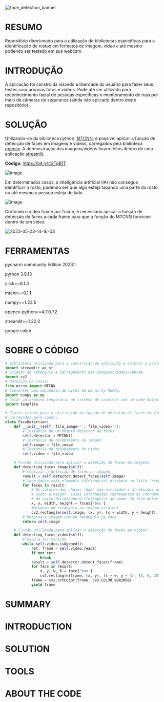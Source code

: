 ![face_detection_banner](https://github.com/HedvaldoCosta/ProfileSearch/assets/67663958/2b956da0-ee0e-40c5-980c-6249030bd558)

# RESUMO
Repositório direcionado para a utilização de bibliotecas específicas para a identificação de rostos em formatos de imagem, vídeo e até mesmo podendo ser testado em sua webcam.

# INTRODUÇÃO
A aplicação foi construída visando a liberdade do usuário para fazer seus testes com próprias fotos e vídeos. Pode até ser utilizado para reconhecimento facial de pessoas específicas e monitoramento de ruas por meio de câmeras de segurança (ainda não aplicado dentro deste repositório).

# SOLUÇÃO
Utilizando-se da biblioteca python, [MTCNN](https://pypi.org/project/mtcnn/), é possível aplicar a função de detecção de faces em imagens e vídeos, carregados pela biblioteca [opencv](https://docs.opencv.org/4.x/). A demonstração das imagens/vídeos foram feitos dentro de uma aplicação [streamlit](https://docs.streamlit.io). 

**Código:** https://bit.ly/42TpB1T

![image](https://github.com/HedvaldoCosta/FaceDetection/assets/67663958/f10f1bda-93ee-431c-9700-d09d701bdca9)

Em determinados casos, a inteligência artificial (IA) não consegue identificar o rosto, podendo ser que algo esteja tapando uma parte do rosto ou até mesmo a pessoa esteja de lado.

![image](https://github.com/HedvaldoCosta/FaceDetection/assets/67663958/ed7ca574-afb2-4701-9d0a-bde9010bfb8a)

Cortando o vídeo frame por frame, é necessário aplicar a função de detecção de faces a cada frame para que a função do MTCNN funcione dentro de um vídeo.

![2023-05-23-14-16-03](https://github.com/HedvaldoCosta/FaceDetection/assets/67663958/1b4bef45-bf42-498d-8c77-b39d6fab34bc)

# FERRAMENTAS
pycharm community Edition 2023.1

python 3.9.13

click==8.1.3

mtcnn==0.1.1

numpy==1.23.5

opencv-python==4.7.0.72

streamlit==1.22.0

google colab

# SOBRE O CÓDIGO

````python
# Biblioteca utilizada para a construção da aplicação e colocar o projeto em produção
import streamlit as st
# Criação do retângulo e carregamento das imagens/vídeos/webcam
import cv2
# Detecção de rostos
from mtcnn import MTCNN
# Converter uma sequência de bytes em um array NumPy.
import numpy as np
# Criar um arquivo temporário no sistema de arquivos com um nome único.
import tempfile
````

````python
# Classe criada para a utilização da função de detecção de faces em vídeos e imagens
# carregados pelo opencv
class FaceDetection:
    def __init__(self, file_image='', file_video=''):
        # Instância de um objeto detector de faces 
        self.detector = MTCNN()
        # Instância do recebimento da imagem
        self.image = file_image
        # Instância do recebimento do vídeo
        self.video = file_video
````

````python
    # Função utilizada para aplicar a detecção de faces em imagens
    def detecting_faces_image(self):
        # realizar a detecção de faces na imagem
        result = self.detector.detect_faces(self.image)
        # loop sobre cada elemento (dicionário) presente na lista 'result'
        for faces in result:
            # Os valores das chaves 'box' são extraídos e atribuídos às variáveis x, y,
            # width e height. Essas informações representam as coordenadas e dimensões 
            # da caixa delimitadora (retângulo) ao redor da face detectada.
            x, y, width, height = faces['box']
            #Desenha um retângulo na imagem original 
            cv2.rectangle(self.image, (x, y), (x + width, y + height), (0, 0, 255), 2)
        # Retorna a imagem com um retângulo na face
        return self.image
````

````python
    # Função utilizada para aplicar a detecção de faces em vídeos
    def detecting_faces_video(self):
        # Loop a ser mantido 
        while self.video.isOpened():
            ret, frame = self.video.read()
            if not ret:
                break
            result = self.detector.detect_faces(frame)
            for face in result:
                x, y, w, h = face['box']
                cv2.rectangle(frame, (x, y), (x + w, y + h), (0, 0, 255), 2)
            frame = cv2.cvtColor(frame, cv2.COLOR_BGR2RGB)
            yield frame
````
# SUMMARY

# INTRODUCTION

# SOLUTION

# TOOLS

# ABOUT THE CODE
